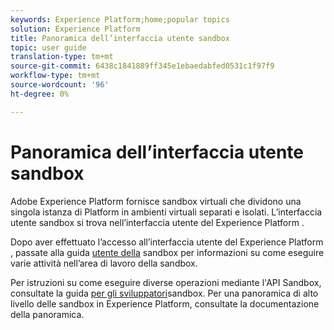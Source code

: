 ```yaml
---
keywords: Experience Platform;home;popular topics
solution: Experience Platform
title: Panoramica dell’interfaccia utente sandbox
topic: user guide
translation-type: tm+mt
source-git-commit: 6438c1841889ff345e1ebaedabfed0531c1f97f9
workflow-type: tm+mt
source-wordcount: '96'
ht-degree: 0%

---
```



# Panoramica dell’interfaccia utente sandbox


 Adobe Experience Platform fornisce sandbox virtuali che dividono una singola istanza di Platform in ambienti virtuali separati e isolati. L’interfaccia utente sandbox si trova nell’interfaccia utente del Experience Platform [](https://platform.adobe.com).

Dopo aver effettuato l’accesso all’interfaccia utente del Experience Platform , passate alla guida [utente della](user-guide.md) sandbox per informazioni su come eseguire varie attività nell’area di lavoro della sandbox.

Per istruzioni su come eseguire diverse operazioni mediante l&#39;API Sandbox, consultate la guida [per gli sviluppatori](../api/getting-started.md)sandbox. Per una panoramica di alto livello delle sandbox in  Experience Platform, consultate la documentazione [](../home.md)della panoramica.

